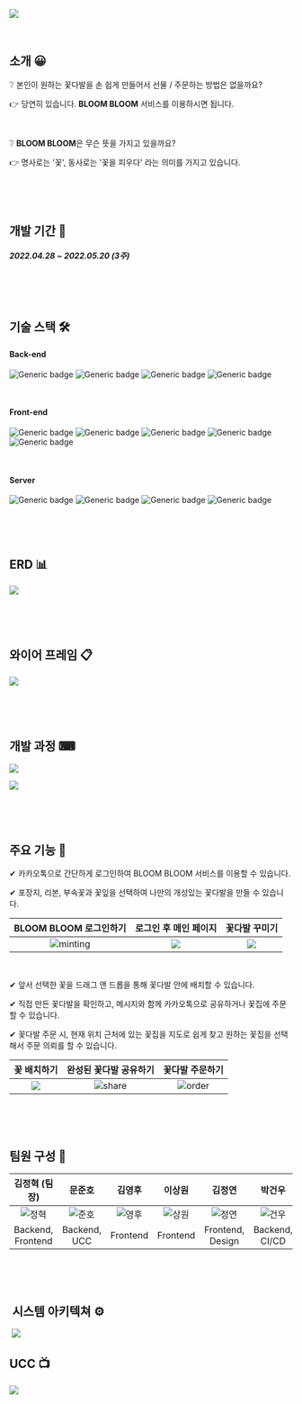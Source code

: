 
![](README.assets/logo.png)

&nbsp;

## 소개 😀

❔ 본인이 원하는 꽃다발을 손 쉽게 만들어서 선물 / 주문하는 방법은 없을까요?

👉 당연히 있습니다. **BLOOM BLOOM** 서비스를 이용하시면 됩니다.

&nbsp;

❔ **BLOOM BLOOM**은 무슨 뜻을 가지고 있을까요?

👉  명사로는 '꽃', 동사로는 '꽃을 피우다' 라는 의미를 가지고 있습니다.

&nbsp;

&nbsp;

## 개발 기간 📅

##### 2022.04.28 ~ 2022.05.20 (3주)

&nbsp;

&nbsp;

## 기술 스택 🛠

#### Back-end

![Generic badge](https://img.shields.io/badge/Java-11-green.svg)&nbsp;![Generic badge](https://img.shields.io/badge/SpringBoot-2.5.10-lightgreen.svg)&nbsp;![Generic badge](https://img.shields.io/badge/Gradle-7.4.1-%232e2929.svg)&nbsp;![Generic badge](https://img.shields.io/badge/QueryDSL-5.0.0-%236f8ed1.svg)

&nbsp;

#### Front-end

![Generic badge](https://img.shields.io/badge/React-17.0.2-skyblue.svg)&nbsp;![Generic badge](https://img.shields.io/badge/Recoil-0.6.1-yellow.svg)&nbsp;![Generic badge](https://img.shields.io/badge/Next.js-12.1.5-yellowgreen.svg)&nbsp;![Generic badge](https://img.shields.io/badge/Material_UI-5.5.0-blue.svg)&nbsp;![Generic badge](https://img.shields.io/badge/Typescript-4.6.3-%246f8ed1.svg)

&nbsp;

#### Server

![Generic badge](https://img.shields.io/badge/Docker-20.10.12-%234d80f0.svg)&nbsp;![Generic badge](https://img.shields.io/badge/MySQL-8.0-%238aa1d4.svg)&nbsp;![Generic badge](https://img.shields.io/badge/Nginx-1.21.6-%23299e29.svg)&nbsp;![Generic badge](https://img.shields.io/badge/AmazonS3-orange.svg)

&nbsp;

&nbsp;

## ERD 📊

![](README.assets/ERD.png)

&nbsp;

&nbsp;

## 와이어 프레임 📋

![](README.assets/wireframe.png)

&nbsp;

&nbsp;



## 개발 과정 ⌨

![](README.assets/record.png)

![](README.assets/api.png)



&nbsp;

&nbsp;

## 주요 기능 📌

✔ 카카오톡으로 간단하게 로그인하여 BLOOM BLOOM 서비스를 이용할 수 있습니다.

✔ 포장지, 리본, 부속꽃과 꽃잎을 선택하여 나만의 개성있는 꽃다발을 만들 수 있습니다.

|       BLOOM BLOOM 로그인하기        |    로그인 후 메인 페이지    |           꽃다발 꾸미기           |
| :---------------------------------: | :-------------------------: | :-------------------------------: |
| ![minting](README.assets/login.gif) | ![](README.assets/main.png) | ![](README.assets/makeflower.gif) |

&nbsp;

✔ 앞서 선택한 꽃을 드래그 앤 드롭을 통해 꽃다발 안에 배치할 수 있습니다.

✔ 직접 만든 꽃다발을 확인하고, 메시지와 함께 카카오톡으로 공유하거나 꽃집에 주문할 수 있습니다.

✔ 꽃다발 주문 시, 현재 위치 근처에 있는 꽃집을 지도로 쉽게 찾고 원하는 꽃집을 선택해서 주문 의뢰를 할 수 있습니다.

|          꽃 배치하기           |      완성된 꽃다발 공유하기       |          꽃다발 주문하기          |
| :----------------------------: | :-------------------------------: | :-------------------------------: |
| ![](README.assets/arrange.gif) | ![share](README.assets/share.gif) | ![order](README.assets/order.gif) |

&nbsp;

&nbsp;



## 팀원 구성 🤝

|          김정혁 (팀장)          |             문준호              |             김영후              |             이상원              |             김정연              |             박건우              |
| :-----------------------------: | :-----------------------------: | :-----------------------------: | :-----------------------------: | :-----------------------------: | :-----------------------------: |
| ![정혁](README.assets/정혁.png) | ![준호](README.assets/준호.png) | ![영후](README.assets/영후.png) | ![상원](README.assets/상원.png) | ![정연](README.assets/정연.png) | ![건우](README.assets/건우.png) |
|        Backend, Frontend        |          Backend, UCC           |            Frontend             |            Frontend             |        Frontend, Design         |         Backend, CI/CD          |

&nbsp;

&nbsp;

##  시스템 아키텍쳐 ⚙

&nbsp;![](README.assets/시스템아키텍처.png)



## UCC 📺

<a href="https://www.youtube.com/watch?v=2rzKT8uNlYg"><img src="https://img.shields.io/badge/UCC 영상-black?style=flat-square&logo=Youtube&logoColor=FF0000&link=https://www.https://www.youtube.com/watch?v=2rzKT8uNlYg"></a>